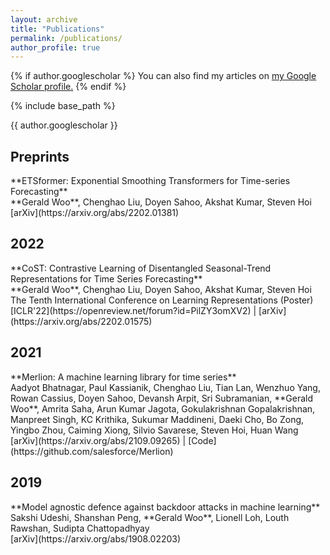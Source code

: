 ```yaml
---
layout: archive
title: "Publications"
permalink: /publications/
author_profile: true
---
```


{% if author.googlescholar %}
  You can also find my articles on <u><a href="{{author.googlescholar}}">my Google Scholar profile</a>.</u>
{% endif %}

{% include base_path %}

{{ author.googlescholar }}

<h2>Preprints</h2>
**ETSformer: Exponential Smoothing Transformers for Time-series Forecasting** <br>
**Gerald Woo**, Chenghao Liu, Doyen Sahoo, Akshat Kumar, Steven Hoi <br>
[arXiv](https://arxiv.org/abs/2202.01381)

<h2>2022</h2>
**CoST: Contrastive Learning of Disentangled Seasonal-Trend Representations for Time Series Forecasting** <br>
**Gerald Woo**, Chenghao Liu, Doyen Sahoo, Akshat Kumar, Steven Hoi <br>
The Tenth International Conference on Learning Representations (Poster) <br>
[ICLR'22](https://openreview.net/forum?id=PilZY3omXV2) | [arXiv](https://arxiv.org/abs/2202.01575)

<h2>2021</h2>
**Merlion: A machine learning library for time series** <br>
Aadyot Bhatnagar, Paul Kassianik, Chenghao Liu, Tian Lan, Wenzhuo Yang, Rowan Cassius, Doyen Sahoo, Devansh Arpit, Sri Subramanian, **Gerald Woo**, Amrita Saha, Arun Kumar Jagota, Gokulakrishnan Gopalakrishnan, Manpreet Singh, KC Krithika, Sukumar Maddineni, Daeki Cho, Bo Zong, Yingbo Zhou, Caiming Xiong, Silvio Savarese, Steven Hoi, Huan Wang <br>
[arXiv](https://arxiv.org/abs/2109.09265) | [Code](https://github.com/salesforce/Merlion)

<h2>2019</h2>
**Model agnostic defence against backdoor attacks in machine learning** <br>
Sakshi Udeshi, Shanshan Peng, **Gerald Woo**, Lionell Loh, Louth Rawshan, Sudipta Chattopadhyay <br> 
[arXiv](https://arxiv.org/abs/1908.02203)

<!-- {% for post in site.publications reversed %}
  {% include archive-single.html %}
{% endfor %} -->
